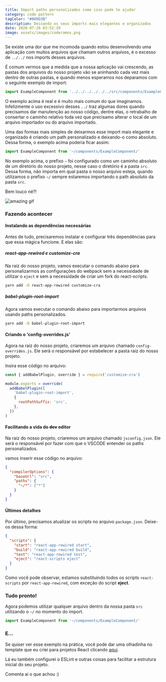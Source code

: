 ```yaml
---
title: Import paths personalizados como isso pode te ajudar
category: code pattern
tagColor: "#009D3B"
description: Deixando os seus imports mais elegantes e organizados
date: 2020-07-26 03:52:29
image: assets/images/coderamos.png
---
```

Se existe uma dor que me incomoda quando estou desenvolvendo uma aplicação com muitos arquivos que chamam outros arquivos, é o excesso de `../../` nos imports desses arquivos.

É comum vermos que a medida que a nossa aplicação vai crescendo, as pastas dos arquivos do nosso projeto vão se aninhando cada vez mais dentro de outras pastas, e quando menos esperamos nos deparamos com o seguinte exemplo de import:

```jsx
import ExampleComponent from '../../../../../../src/components/ExampleComponent/'
```

O exemplo acima é real e é muito mais comum do que imaginamos. Infelizmente o uso excessivo desses `../` traz algumas dores quando precisamos dar manutenção ao nosso código, dentre elas, o retrabalho de consertar o caminho relativo toda vez que precisamo alterar o local de um arquivo importador ou do arquivo importado.

Uma das formas mais simples de deixarmos esse import mais elegante e organizado é criando um path personalizado e deixando-o como absoluto. Dessa forma, o exemplo acima poderia ficar assim:

```jsx
import ExampleComponent from '~/components/ExampleComponent/'
```

No exemplo acima, o prefixo `~` foi configurado como um caminho absoluto de um diretório do nosso projeto, nesse caso o diretório é a pasta `src`. Dessa forma, não importa em qual pasta o nosso arquivo esteja, quando utilizamos o prefixo `~/` sempre estaremos importando o path absoluto da pasta `src`.

Bem louco né?!

![amazing gif](https://media.giphy.com/media/1yiPWNsQ1vq7V90fRY/giphy.gif)

### Fazendo acontecer

#### Instalando as dependências necessárias

Antes de tudo, precisaremos instalar e configurar três dependências para que essa mágica funcione. E elas são:

##### react-app-rewired e customize-cra

Na raiz do nosso projeto, vamos executar o comando abaixo para personalizarmos as configurações do webpack sem a necessidade de utilizar o `eject` e sem a necessidade de criar um fork do react-scripts.

```bash
yarn add -D react-app-rewired customize-cra
```

##### babel-plugin-root-import

Agora vamos executar o comando abaixo para importarmos arquivos usando paths personalizados.

```bash
yarn add -D babel-plugin-root-import
```

#### Criando o 'config-overrides.js'

Agora na raiz do nosso projeto, criaremos um arquivo chamado `config-overrides.js`. Ele será o responsável por estabelecer a pasta raiz do nosso projeto.

Insira esse código no arquivo:

```jsx
const { addBabelPlugin, override } = require('customize-cra')

module.exports = override(
  addBabelPlugin([
    'babel-plugin-root-import',
    {
      rootPathSuffix: 'src',
    },
  ])
)
```

#### Facilitando a vida do ~~dev~~ editor

Na raiz do nosso projeto, criaremos um arquivo chamado `jsconfig.json`. Ele será o responsável por fazer com que o VSCODE entender os paths personalizados.

vamos inserir esse código no arquivo:

```json
{
  "compilerOptions": {
    "baseUrl": "src",
    "paths": {
      "~/*": ["*"]
    }
  }
}
```

#### Últimos detalhes

Por último, precisamos atualizar os scripts no arquivo `package.json`. Deixe-os dessa forma:

```json
{
  "scripts": {
    "start": "react-app-rewired start",
    "build": "react-app-rewired build",
    "test": "react-app-rewired test",
    "eject": "react-scripts eject"
  }
}
```

Como você pode observar, estamos substituindo todos os scripts `react-scripts` por `react-app-rewired`, com exceção do script **eject**.

### Tudo pronto!

Agora podemos utilizar qualquer arquivo dentro da nossa pasta `src` utilizando o `~/` no momento do import.

```jsx
import ExampleComponent from '~/components/ExampleComponent/'
```

### E...

Se quiser ver esse exemplo na prática, você pode dar uma olhadinha no template que eu criei para projetos React clicando [aqui](https://github.com/coderamos/template-reactjs).

Lá eu também configurei o ESLint e outras coisas para facilitar a estrutura inicial do seu projeto.

Comenta ai o que achou :)
